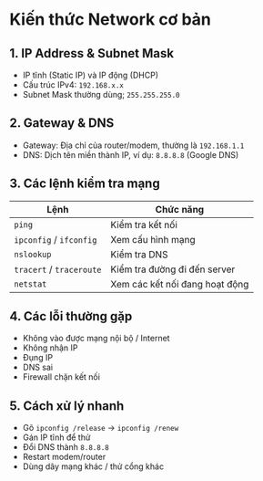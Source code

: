 # Kiến thức Network cơ bản
## 1. IP Address & Subnet Mask
- IP tĩnh (Static IP) và IP động (DHCP)
- Cấu trúc IPv4: `192.168.x.x`
- Subnet Mask thường dùng; `255.255.255.0`

## 2. Gateway & DNS
- Gateway: Địa chỉ của router/modem, thường là `192.168.1.1`
- DNS: Dịch tên miền thành IP, ví dụ: `8.8.8.8` (Google DNS)

## 3. Các lệnh kiểm tra mạng
| Lệnh | Chức năng |
|------|-----------|
|`ping` | Kiểm tra kết nối |
|`ipconfig` / `ifconfig` | Xem cấu hình mạng |
|`nslookup` | Kiểm tra DNS |
|`tracert` / `traceroute` | Kiểm tra đường đi đến server |
|`netstat` | Xem các kết nối đang hoạt động |

## 4. Các lỗi thường gặp
- Không vào được mạng nội bộ / Internet
- Không nhận IP
- Đụng IP
- DNS sai
- Firewall chặn kết nối

## 5. Cách xử lý nhanh
- Gõ `ipconfig /release` -> `ipconfig /renew`
- Gán IP tĩnh để thử
- Đổi DNS thành `8.8.8.8`
- Restart modem/router
- Dùng dây mạng khác / thử cổng khác
